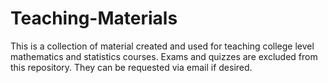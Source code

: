 # Teaching-Materials

This is a collection of material created and used for teaching college level mathematics and statistics courses.  Exams and quizzes are excluded from this repository.  They can be requested via email if desired.
